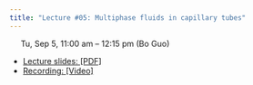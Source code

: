 ```yaml
---
title: "Lecture #05: Multiphase fluids in capillary tubes"
---
```


&nbsp;&nbsp;&nbsp;&nbsp;&nbsp;Tu, Sep 5, 11:00 am – 12:15 pm (Bo Guo)

- [Lecture slides: [PDF]](../assets/lecture_slides/Lecture_5_(9-5-2023).pdf) 
- [Recording: [Video]](https://arizona.zoom.us/rec/share/tdoL5RMQNOgzFhfo_5tJUEY5KI-EPYc2withKOoNdrBD-u4YnsPZ6TafvztgJaNW.4pjAh9eM-bjM5PPz)
